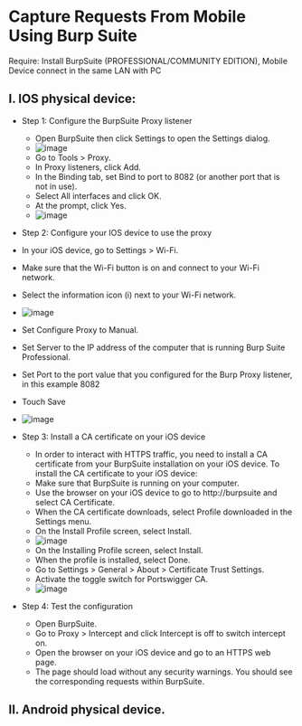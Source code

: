 # Capture Requests From Mobile Using Burp Suite
Require: Install BurpSuite (PROFESSIONAL/COMMUNITY EDITION), Mobile Device connect in the same LAN with PC
## I. IOS physical device:
- Step 1: Configure the BurpSuite Proxy listener
  - Open BurpSuite then click Settings to open the Settings dialog.
  - ![image](https://user-images.githubusercontent.com/58378623/225493773-faee54d3-5ac8-43f6-aa25-ed1dd45e1beb.png)
  - Go to Tools > Proxy.
  - In Proxy listeners, click Add.
  - In the Binding tab, set Bind to port to 8082 (or another port that is not in use).
  - Select All interfaces and click OK.
  - At the prompt, click Yes.
  - ![image](https://user-images.githubusercontent.com/58378623/225494271-d1fff140-3ba6-4b0f-aa4e-aab67b44ac97.png)

 - Step 2: Configure your IOS device to use the proxy
  - In your iOS device, go to Settings > Wi-Fi.
  - Make sure that the Wi-Fi button is on and connect to your Wi-Fi network.
  - Select the information icon (i) next to your Wi-Fi network.
  - ![image](https://user-images.githubusercontent.com/58378623/225494540-ccac32a4-db75-49ea-8616-6204ee9fb13f.png)

  - Set Configure Proxy to Manual.
  - Set Server to the IP address of the computer that is running Burp Suite Professional.
  - Set Port to the port value that you configured for the Burp Proxy listener, in this example 8082
  - Touch Save
  - ![image](https://user-images.githubusercontent.com/58378623/225494582-f811de75-59e6-4096-b6b5-702848159204.png)
- Step 3: Install a CA certificate on your iOS device
  - In order to interact with HTTPS traffic, you need to install a CA certificate from your BurpSuite installation on your iOS device. To install the CA certificate to your iOS device:
  - Make sure that BurpSuite is running on your computer.
  - Use the browser on your iOS device to go to http://burpsuite and select CA Certificate.
  - When the CA certificate downloads, select Profile downloaded in the Settings menu.
  - On the Install Profile screen, select Install.
  - ![image](https://user-images.githubusercontent.com/58378623/225494848-3562941f-745e-4fa5-a207-0df5007dc348.png)
  - On the Installing Profile screen, select Install.
  - When the profile is installed, select Done.
  - Go to Settings > General > About > Certificate Trust Settings.
  - Activate the toggle switch for Portswigger CA.
  - ![image](https://user-images.githubusercontent.com/58378623/225494992-ad4cd909-d2f9-4660-a567-87f1ebf9a9f1.png)
- Step 4: Test the configuration
  - Open BurpSuite.
  - Go to Proxy > Intercept and click Intercept is off to switch intercept on.
  - Open the browser on your iOS device and go to an HTTPS web page.
  - The page should load without any security warnings. You should see the corresponding requests within BurpSuite.
## II. Android physical device.
